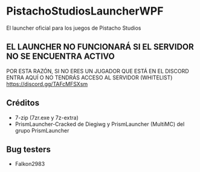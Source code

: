 # PistachoStudiosLauncherWPF
El launcher oficial para los juegos de Pistacho Studios
## EL LAUNCHER NO FUNCIONARÁ SI EL SERVIDOR NO SE ENCUENTRA ACTIVO
POR ESTA RAZÓN, SI NO ERES UN JUGADOR QUE ESTÁ EN EL DISCORD
ENTRA AQUÍ O NO TENDRÁS ACCESO AL SERVIDOR (WHITELIST)
https://discord.gg/TAFcMFSXsm

## Créditos
- 7-zip (7zr.exe y 7z-extra)
- PrismLauncher-Cracked de Diegiwg y PrismLauncher (MultiMC) del grupo PrismLauncher
## Bug testers
- Falkon2983
